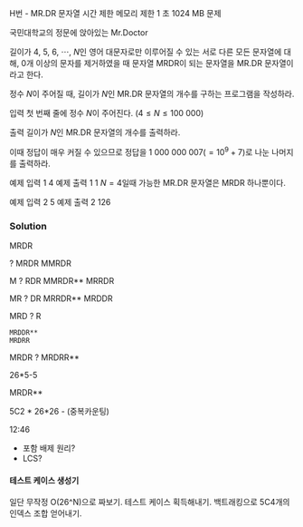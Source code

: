 H번 - MR.DR 문자열
시간 제한	메모리 제한
1 초	1024 MB
문제

국민대학교의 정문에 앉아있는 Mr.Doctor

길이가 $4$, $5$, $6$, $\cdots$, $N$인 영어 대문자로만 이루어질 수 있는 서로 다른 모든 문자열에 대해, $0$개 이상의 문자를 제거하였을 때 문자열 MRDR이 되는 문자열을 MR.DR 문자열이라고 한다.

정수 $N$이 주어질 때, 길이가 $N$인 MR.DR 문자열의 개수를 구하는 프로그램을 작성하라.

입력
첫 번째 줄에 정수 $N$이 주어진다. ($4 \leq N \leq 100\ 000$)

출력
길이가 $N$인 MR.DR 문자열의 개수를 출력하라.

이때 정답이 매우 커질 수 있으므로 정답을 $1\ 000\ 000\ 007 (=10^{9} + 7)$로 나눈 나머지를 출력하라.

예제 입력 1 
4
예제 출력 1 
1
$N=4$일때 가능한 MR.DR 문자열은 MRDR 하나뿐이다.

예제 입력 2 
5
예제 출력 2 
126

### Solution



MRDR

? MRDR
	MMRDR

M ? RDR
	MMRDR**
	MRRDR


MR ? DR
	MRRDR**
	MRDDR

MRD ? R

	MRDDR**
	MRDRR

MRDR ?
	MRDRR**

26*5-5

MRDR**

5C2 * 26*26 - (중복카운팅)

12:46

- 포함 배제 원리?
- LCS?

#### 테스트 케이스 생성기
일단 무작정 O(26^N)으로 짜보기. 테스트 케이스 획득해내기.
백트래킹으로 5C4개의 인덱스 조합 얻어내기.
